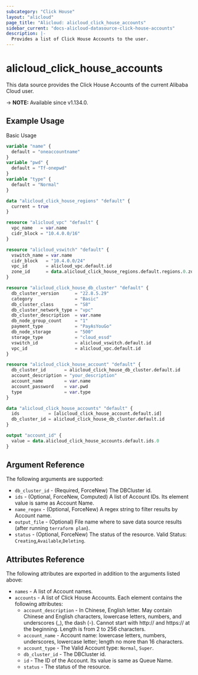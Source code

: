 ```yaml
---
subcategory: "Click House"
layout: "alicloud"
page_title: "Alicloud: alicloud_click_house_accounts"
sidebar_current: "docs-alicloud-datasource-click-house-accounts"
description: |-
  Provides a list of Click House Accounts to the user.
---
```


# alicloud_click_house_accounts

This data source provides the Click House Accounts of the current Alibaba Cloud user.

-> **NOTE:** Available since v1.134.0.

## Example Usage

Basic Usage

```terraform
variable "name" {
  default = "oneaccountname"
}
variable "pwd" {
  default = "Tf-onepwd"
}
variable "type" {
  default = "Normal"
}

data "alicloud_click_house_regions" "default" {
  current = true
}

resource "alicloud_vpc" "default" {
  vpc_name   = var.name
  cidr_block = "10.4.0.0/16"
}

resource "alicloud_vswitch" "default" {
  vswitch_name = var.name
  cidr_block   = "10.4.0.0/24"
  vpc_id       = alicloud_vpc.default.id
  zone_id      = data.alicloud_click_house_regions.default.regions.0.zone_ids.0.zone_id
}

resource "alicloud_click_house_db_cluster" "default" {
  db_cluster_version      = "22.8.5.29"
  category                = "Basic"
  db_cluster_class        = "S8"
  db_cluster_network_type = "vpc"
  db_cluster_description  = var.name
  db_node_group_count     = "1"
  payment_type            = "PayAsYouGo"
  db_node_storage         = "500"
  storage_type            = "cloud_essd"
  vswitch_id              = alicloud_vswitch.default.id
  vpc_id                  = alicloud_vpc.default.id
}

resource "alicloud_click_house_account" "default" {
  db_cluster_id       = alicloud_click_house_db_cluster.default.id
  account_description = "your_description"
  account_name        = var.name
  account_password    = var.pwd
  type                = var.type
}

data "alicloud_click_house_accounts" "default" {
  ids           = [alicloud_click_house_account.default.id]
  db_cluster_id = alicloud_click_house_db_cluster.default.id
}

output "account_id" {
  value = data.alicloud_click_house_accounts.default.ids.0
}

```

## Argument Reference

The following arguments are supported:

* `db_cluster_id` - (Required, ForceNew) The DBCluster id.
* `ids` - (Optional, ForceNew, Computed)  A list of Account IDs. Its element value is same as Account Name.
* `name_regex` - (Optional, ForceNew) A regex string to filter results by Account name.
* `output_file` - (Optional) File name where to save data source results (after running `terraform plan`).
* `status` - (Optional, ForceNew) The status of the resource. Valid Status: `Creating`,`Available`,`Deleting`.


## Attributes Reference

The following attributes are exported in addition to the arguments listed above:

* `names` - A list of Account names.
* `accounts` - A list of Click House Accounts. Each element contains the following attributes:
	* `account_description` - In Chinese, English letter. May contain Chinese and English characters, lowercase letters, numbers, and underscores (_), the dash (-). Cannot start with http:// and https:// at the beginning. Length is from 2 to 256 characters.
	* `account_name` - Account name: lowercase letters, numbers, underscores, lowercase letter; length no more than 16 characters.
	* `account_type` - The Valid Account type: `Normal`, `Super`.
	* `db_cluster_id` - The DBCluster id.
	* `id` - The ID of the Account. Its value is same as Queue Name.
	* `status` - The status of the resource.
